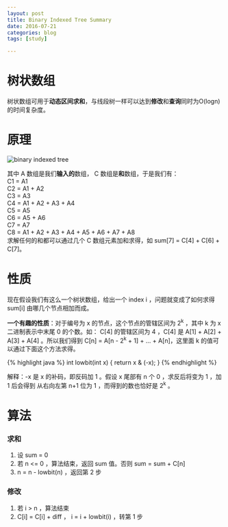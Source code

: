 ```yaml
---
layout: post
title: Binary Indexed Tree Summary
date: 2016-07-21
categories: blog
tags: [study]

---
```


# 树状数组

树状数组可用于**动态区间求和**，与线段树一样可以达到**修改**和**查询**同时为O(logn)的时间复杂度。

# 原理

![binary indexed tree](http://images2015.cnblogs.com/blog/675542/201509/675542-20150914140031867-399947421.png)

其中 A 数组是我们**输入的**数组， C 数组是**和**数组，于是我们有：  
C1 = A1  
C2 = A1 + A2  
C3 = A3  
C4 = A1 + A2 + A3 + A4  
C5 = A5  
C6 = A5 + A6  
C7 = A7  
C8 = A1 + A2 + A3 + A4 + A5 + A6 + A7 + A8  
求解任何的和都可以通过几个 C 数组元素加和求得，如 sum[7] = C[4] + C[6] + C[7]。

# 性质

现在假设我们有这么一个树状数组，给出一个 index i ，问题就变成了如何求得 sum[i] 由哪几个节点相加而成。

**一个有趣的性质**：对于编号为 x 的节点，这个节点的管辖区间为 2<sup>k</sup> ，其中 k 为 x 二进制表示中末尾 0 的个数。如： C[4] 的管辖区间为 4 ，C[4] 是 A[1] + A[2] + A[3] + A[4] 。所以我们得到 C[n] = A[n - 2<sup>k</sup> + 1] + ... + A[n]，这里面 k 的值可以通过下面这个方法求得。

{% highlight java %}
int lowbit(int x) {
    return x & (-x);
}
{% endhighlight %}

解释：-x 是 x 的补码，即反码加 1 。假设 x 尾部有 n 个 0 ，求反后将变为 1 ，加 1 后会得到 从右向左第 n+1 位为 1 ，而得到的数也恰好是 2<sup>k</sup> 。

# 算法

### 求和

1. 设 sum = 0
2. 若 n <= 0 ，算法结束，返回 sum 值。否则 sum = sum + C[n]
3. n = n - lowbit(n) ，返回第 2 步

### 修改

1. 若 i > n ，算法结束
2. C[i] = C[i] + diff ， i = i + lowbit(i) ，转第 1 步